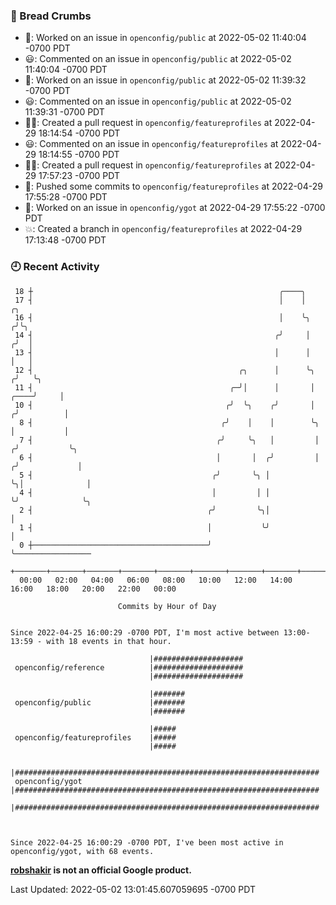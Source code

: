 ### 🍞 Bread Crumbs

 * 👀: Worked on an issue in `openconfig/public` at 2022-05-02 11:40:04 -0700 PDT
 * 😃: Commented on an issue in `openconfig/public` at 2022-05-02 11:40:04 -0700 PDT
 * 👀: Worked on an issue in `openconfig/public` at 2022-05-02 11:39:32 -0700 PDT
 * 😃: Commented on an issue in `openconfig/public` at 2022-05-02 11:39:31 -0700 PDT
 * ✍🏼: Created a pull request in `openconfig/featureprofiles` at 2022-04-29 18:14:54 -0700 PDT
 * 😃: Commented on an issue in `openconfig/featureprofiles` at 2022-04-29 18:14:55 -0700 PDT
 * ✍🏼: Created a pull request in `openconfig/featureprofiles` at 2022-04-29 17:57:23 -0700 PDT
 * 🚢: Pushed some commits to `openconfig/featureprofiles` at 2022-04-29 17:55:28 -0700 PDT
 * 👀: Worked on an issue in `openconfig/ygot` at 2022-04-29 17:55:22 -0700 PDT
 * 💥: Created a branch in `openconfig/featureprofiles` at 2022-04-29 17:13:48 -0700 PDT

### 🕘 Recent Activity
```
 18 ┼                                                       ╭────╮
 17 ┤                                                       │    │               ╭╮
 16 ┤                                                       │    ╰╮             ╭╯╰╮
 14 ┤                                                      ╭╯     │            ╭╯  │
 13 ┤                                                      │      │            │   │
 12 ┤                                              ╭╮      │      ╰╮          ╭╯   ╰╮
 11 ┤                                            ╭─╯│      │       │     ╭────╯     │
 10 ┤                                           ╭╯  ╰╮    ╭╯       │    ╭╯          │
  8 ┤                                          ╭╯    │    │        ╰╮   │           │
  7 ┤                                         ╭╯     ╰╮   │         │  ╭╯           ╰╮
  6 ┤                                         │       │  ╭╯         │ ╭╯             │
  5 ┤                                        ╭╯       ╰╮ │          ╰╮│              │
  4 ┤                                        │         │ │           ╰╯              ╰╮
  2 ┤                                       ╭╯         ╰╮│                            │
  1 ┤                                       │           ╰╯                            │
  0 ┼───────────────────────────────────────╯                                         ╰─────────────────
    +───────+───────+───────+───────+───────+───────+───────+───────+───────+───────+───────+───────+────
  00:00   02:00   04:00   06:00   08:00   10:00   12:00   14:00   16:00   18:00   20:00   22:00   00:00   

						Commits by Hour of Day


Since 2022-04-25 16:00:29 -0700 PDT, I'm most active between 13:00-13:59 - with 18 events in that hour.

```



```
                               |####################
 openconfig/reference          |####################
                               |####################

                               |#######
 openconfig/public             |#######
                               |#######

                               |#####
 openconfig/featureprofiles    |#####
                               |#####

                               |####################################################################
 openconfig/ygot               |####################################################################
                               |####################################################################



Since 2022-04-25 16:00:29 -0700 PDT, I've been most active in openconfig/ygot, with 68 events.

```
**[robshakir](mailto:robjs@google.com) is not an official Google product.**  


Last Updated: 2022-05-02 13:01:45.607059695 -0700 PDT
